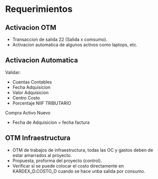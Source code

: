 # Requerimientos

## Activacion OTM
- Transaccion de salida 22 (Salida x comsumo).
- Activacion automatica de algunos activos como laptops, etc.

## Activacion Automatica
Validar:
- Cuentas Contables
- Fecha Adquisicion
- Valor Adquisicion
- Centro Costo
- Porcentaje NIIF TRIBUTARIO

Compra Activo Nuevo
- Fecha de Adquisicion = fecha factura

## OTM Infraestructura
- OTM de trabajos de infraestructura, todas las OC y gastos deben de estar amarrados al proyecto.
- Propuesta, proforma del proyecto (control).
- Verificar si se puede colocar el costo directamente en KARDEX_D.COSTO_D cuando se hace unba salida por consumo.
